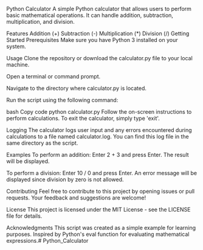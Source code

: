 Python Calculator
A simple Python calculator that allows users to perform basic mathematical operations. It can handle addition, subtraction, multiplication, and division.

Features
Addition (+)
Subtraction (-)
Multiplication (*)
Division (/)
Getting Started
Prerequisites
Make sure you have Python 3 installed on your system.

Usage
Clone the repository or download the calculator.py file to your local machine.

Open a terminal or command prompt.

Navigate to the directory where calculator.py is located.

Run the script using the following command:

bash
Copy code
python calculator.py
Follow the on-screen instructions to perform calculations. To exit the calculator, simply type 'exit'.

Logging
The calculator logs user input and any errors encountered during calculations to a file named calculator.log. You can find this log file in the same directory as the script.

Examples
To perform an addition: Enter 2 + 3 and press Enter. The result will be displayed.

To perform a division: Enter 10 / 0 and press Enter. An error message will be displayed since division by zero is not allowed.

Contributing
Feel free to contribute to this project by opening issues or pull requests. Your feedback and suggestions are welcome!

License
This project is licensed under the MIT License - see the LICENSE file for details.

Acknowledgments
This script was created as a simple example for learning purposes.
Inspired by Python's eval function for evaluating mathematical expressions.# Python_Calculator
